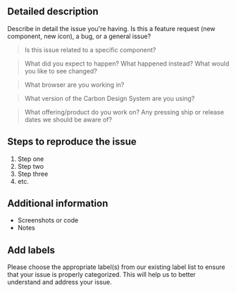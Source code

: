 <!-- Feel free to remove sections that aren't relevant.

## Title line template: [Title]: Brief description

-->

## Detailed description

Describe in detail the issue you're having. Is this a feature request (new component, new icon), a bug, or a general issue?


> Is this issue related to a specific component?


> What did you expect to happen? What happened instead? What would you like to see changed?



> What browser are you working in?



> What version of the Carbon Design System are you using?



> What offering/product do you work on? Any pressing ship or release dates we should be aware of?


## Steps to reproduce the issue

1. Step one
2. Step two
3. Step three
4. etc.


## Additional information

* Screenshots or code
* Notes


## Add labels
Please choose the appropriate label(s) from our existing label list to ensure that your issue is properly categorized. This will help us to better understand and address your issue.
